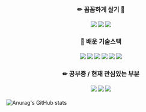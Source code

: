 <!--<img align="center" src="https://capsule-render.vercel.app/api?type=waving&color=0:FFE8FF,100:00A1EA&height=200&section=header&text=&fontSize=90" />-->

<h3 align="center">✏ 꼼꼼하게 살기 📝</h3>
<h4 align="center"> <img src="https://img.shields.io/badge/SSAFY7-1428A0?style=flat&logo=samsung&logoColor=ffffff"/> <a href="https://blog.naver.com/pmis118" target="_blank"><img src="https://img.shields.io/badge/BLOG-03C75A?style=flat&logo=naver&logoColor=ffffff"/></a> <img src="https://img.shields.io/badge/pmis118@naver.com-F06B66?style=flat&logo=maildotru&logoColor=ffffff"/> </h4>

<h3 align="center"> 📝 배운 기술스택 </h3>

<h4 align="center"><img src="https://img.shields.io/badge/Java-007396?style=flat&logo=OpenJDK&logoColor=white"/> <img src="https://img.shields.io/badge/SpringBoot-6DB33F?style=flat&logo=springboot&logoColor=white"/> <img src="https://img.shields.io/badge/Spring-6DB33F?style=flat&logo=spring&logoColor=white"/> <img src="https://img.shields.io/badge/Nginx-009639?style=flat&logo=nginx&logoColor=white"/> <img src="https://img.shields.io/badge/MySQL-4479A1?style=flat&logo=mysql&logoColor=white"/> <img src="https://img.shields.io/badge/Unity-000000?style=flat&logo=unity&logoColor=white"/> </h4>

<h3 align="center"> ✏ 공부중 / 현재 관심있는 부분 </h3>

<h4 align="center"><img src="https://img.shields.io/badge/Docker-2496ED?style=flat&logo=docker&logoColor=white"/> <img src="https://img.shields.io/badge/Msa-6DB33F?style=flat&logo=spring&logoColor=white"/> <img src="https://img.shields.io/badge/SpringSecurity-6DB33F?style=flat&logo=springsecurity&logoColor=white"/> </h4>


![Anurag's GitHub stats](https://github-readme-stats.vercel.app/api?username=jyoungl&show_icons=true&theme=radical&theme=transparent)

<!--
**jyoungl/jyoungl** is a ✨ _special_ ✨ repository because its `README.md` (this file) appears on your GitHub profile.

Here are some ideas to get you started:

- 🔭 I’m currently working on ...
- 🌱 I’m currently learning ...
- 👯 I’m looking to collaborate on ...
- 🤔 I’m looking for help with ...
- 💬 Ask me about ...
- 📫 How to reach me: ...
- 😄 Pronouns: ...
- ⚡ Fun fact: ...
-->
